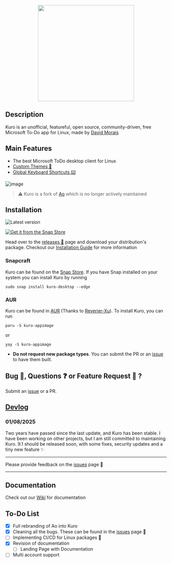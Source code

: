 <p align="center">
<img src="https://raw.githubusercontent.com/davidsmorais/kuro/master/static/Icon.png" width="300" />
</p>

## Description

Kuro is an unofficial, featureful, open source, community-driven, free Microsoft To-Do app for Linux, made by [David Morais](https://davidmorais.com)


## Main Features
- The best Microsoft ToDo desktop client for Linux
- [Custom Themes 🎨](https://github.com/davidsmorais/kuro/wiki/Custom-Themes-%F0%9F%8E%A8)
- [Global Keyboard Shortcuts ⌨️](https://github.com/davidsmorais/kuro/wiki/Keyboard-Shortcuts)

![image](https://user-images.githubusercontent.com/22729436/221692628-73b21cee-567f-4e48-a91c-3cd8db7b9438.png)

> ⚠️ Kuro is a fork of [Ao](https://github.com/klaussinani/ao) which is no longer actively maintained

## Installation
![Latest version](https://badge.fury.io/gh/davidsmorais%2Fkuro.svg)

[![Get it from the Snap Store](https://snapcraft.io/static/images/badges/en/snap-store-black.svg)](https://snapcraft.io/kuro-desktop)

Head over to the [releases 🚀](https://github.com/davidsmorais/kuro/releases) page and download your distribution's package.
Checkout our [Installation Guide](https://github.com/davidsmorais/kuro/wiki/Installing-Kuro) for more information

### Snapcraft

Kuro can be found on the [Snap Store](https://snapcraft.io/kuro-desktop/).
If you have Snap installed on your system you can install Kuro by running
```
sudo snap install kuro-desktop --edge
```
### AUR

Kuro can be found in [AUR](https://aur.archlinux.org/packages/kuro-appimage) (Thanks to [Reverier-Xu](https://github.com/Reverier-Xu)).
To install Kuro, you can run

```
paru -S kuro-appimage
```

or

```
yay -S kuro-appimage
```

* **Do not request new package types**. You can submit the PR or an [issue](https://github.com/davidsmorais/kuro/issues/new/choose) to have them built.


## Bug 🐞, Questions ❓ or  Feature Request 🚀 ?
Submit an [issue](https://github.com/davidsmorais/kuro/issues/new/choose) or a PR.



## [Devlog](./docs/devlog.md)

### 01/08/2025
Two years have passed since the last update, and Kuro has been stable. I have been working on other projects, but I am still committed to maintaining Kuro. 9.1 should be released soon, with some fixes, security updates and a tiny new feature ✨

---
Please provide feedback on the [issues](https://github.com/davidsmorais/kuro/issues) page 🚀


---

## Documentation
Check out our [Wiki](https://github.com/davidsmorais/kuro/wiki) for documentation

## To-Do List
- [X] Full rebranding of Ao into Kuro
- [x] Cleaning all the bugs. These can be found in the [issues](https://github.com/davidsmorais/kuro/issues) page 🚀
- [ ] Implementing CI/CD for Linux packages 🚀
- [X] Revision of documentation
  - [ ] Landing Page with Documentation
- [ ] Multi account support
